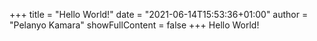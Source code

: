 +++
title = "Hello World!"
date = "2021-06-14T15:53:36+01:00"
author = "Pelanyo Kamara"
showFullContent = false
+++
Hello World!
